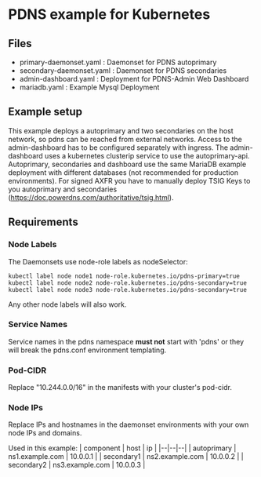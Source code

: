 # PDNS example for Kubernetes

## Files
 - primary-daemonset.yaml : Daemonset for PDNS autoprimary
 - secondary-daemonset.yaml : Daemonset for PDNS secondaries
 - admin-dashboard.yaml : Deployment for PDNS-Admin Web Dashboard
 - mariadb.yaml : Example Mysql Deployment
 
## Example setup

This example deploys a autoprimary and two secondaries on the host network, so pdns can be reached from external networks. Access to the admin-dashboard has to be configured separately with ingress. The admin-dashboard uses a kubernetes clusterip service to use the autoprimary-api. Autoprimary, secondaries and dashboard use the same MariaDB example deployment with different databases (not recommended for production environments).
For signed AXFR you have to manually deploy TSIG Keys to you autoprimary and secondaries (https://doc.powerdns.com/authoritative/tsig.html).

## Requirements

### Node Labels
The Daemonsets use node-role labels as nodeSelector:

    kubectl label node node1 node-role.kubernetes.io/pdns-primary=true
    kubectl label node node2 node-role.kubernetes.io/pdns-secondary=true
    kubectl label node node3 node-role.kubernetes.io/pdns-secondary=true

Any other node labels will also work.

### Service Names
Service names in the pdns namespace **must not** start with 'pdns' or they will break the pdns.conf environment templating.

### Pod-CIDR
Replace "10.244.0.0/16" in the manifests with your cluster's pod-cidr.

### Node IPs
Replace IPs and hostnames in the daemonset environments with your own node IPs and domains.

Used in this example: 
| component | host | ip |
|--|--|--|
| autoprimary | ns1.example.com | 10.0.0.1 |
| secondary1 | ns2.example.com | 10.0.0.2 |
| secondary2 | ns3.example.com | 10.0.0.3 |
